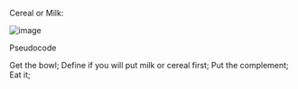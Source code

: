 Cereal or Milk:

![image](https://user-images.githubusercontent.com/61639758/206057952-4eb7de85-960f-40ae-a4c4-4a8d7c52f285.png)



Pseudocode

Get the bowl;
Define if you will put milk or cereal first;
Put the complement;
Eat it;
